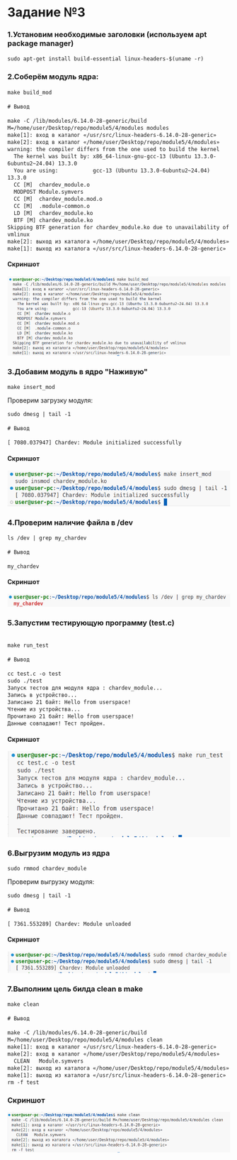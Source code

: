 # Задание №3

### 1.Установим необходимые заголовки (используем apt package manager)

```
sudo apt-get install build-essential linux-headers-$(uname -r)
```

### 2.Соберём модуль ядра:

```
make build_mod

# Вывод

make -C /lib/modules/6.14.0-28-generic/build M=/home/user/Desktop/repo/module5/4/modules modules
make[1]: вход в каталог «/usr/src/linux-headers-6.14.0-28-generic»
make[2]: вход в каталог «/home/user/Desktop/repo/module5/4/modules»
warning: the compiler differs from the one used to build the kernel
  The kernel was built by: x86_64-linux-gnu-gcc-13 (Ubuntu 13.3.0-6ubuntu2~24.04) 13.3.0
  You are using:           gcc-13 (Ubuntu 13.3.0-6ubuntu2~24.04) 13.3.0
  CC [M]  chardev_module.o
  MODPOST Module.symvers
  CC [M]  chardev_module.mod.o
  CC [M]  .module-common.o
  LD [M]  chardev_module.ko
  BTF [M] chardev_module.ko
Skipping BTF generation for chardev_module.ko due to unavailability of vmlinux
make[2]: выход из каталога «/home/user/Desktop/repo/module5/4/modules»
make[1]: выход из каталога «/usr/src/linux-headers-6.14.0-28-generic»

```

#### Скриншот

![alt text](pictures/1.png)

### 3.Добавим модуль в ядро "Наживую"

```
make insert_mod
```

Проверим загрузку модуля:

```
sudo dmesg | tail -1

# Вывод

[ 7080.037947] Chardev: Module initialized successfully

```

#### Скриншот

![alt text](pictures/2.png)

### 4.Проверим наличие файла в /dev

```
ls /dev | grep my_chardev

# Вывод

my_chardev

```

#### Скриншот

![alt text](pictures/3.png)

### 5.Запустим тестирующую программу (test.c)

```

make run_test

# Вывод

cc test.c -o test
sudo ./test
Запуск тестов для модуля ядра : chardev_module...
Запись в устройство...
Записано 21 байт: Hello from userspace!
Чтение из устройства...
Прочитано 21 байт: Hello from userspace!
Данные совпадают! Тест пройден.

```

#### Скриншот

![alt text](pictures/4.png)

### 6.Выгрузим модуль из ядра

```
sudo rmmod chardev_module
```

Проверим выгрузку модуля:

```
sudo dmesg | tail -1

# Вывод

[ 7361.553289] Chardev: Module unloaded

```

#### Скриншот

![alt text](pictures/5.png)

### 7.Выполним цель билда clean в make

```
make clean

# Вывод

make -C /lib/modules/6.14.0-28-generic/build M=/home/user/Desktop/repo/module5/4/modules clean
make[1]: вход в каталог «/usr/src/linux-headers-6.14.0-28-generic»
make[2]: вход в каталог «/home/user/Desktop/repo/module5/4/modules»
  CLEAN   Module.symvers
make[2]: выход из каталога «/home/user/Desktop/repo/module5/4/modules»
make[1]: выход из каталога «/usr/src/linux-headers-6.14.0-28-generic»
rm -f test

```

### Скриншот

![alt text](pictures/6.png)
